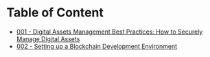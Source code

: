 # Table of Content

- [001 - Digital Assets Management Best Practices: How to Securely Manage Digital Assets](Lecture_001.md)
- [002 - Setting up a Blockchain Development Environment](Lecture_002.md)
